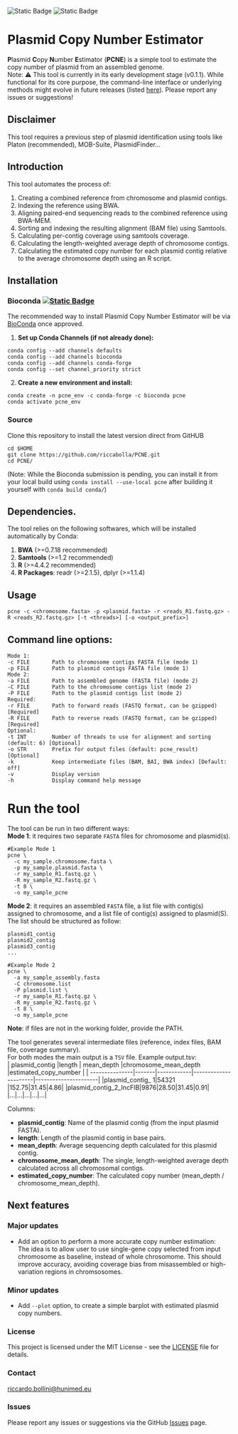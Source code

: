 ![Static Badge](https://img.shields.io/badge/License-MIT-blue)
![Static Badge](https://img.shields.io/badge/Version-0.1.0-blue)

# Plasmid Copy Number Estimator
**P**lasmid **C**opy **N**umber **E**stimator (**PCNE**) is a simple tool to estimate the copy number of plasmid from an assembled genome. <br>
Note: ⚠️ This tool is currently in its early development stage (v0.1.1). While functional for its core purpose, the command-line interface or underlying methods might evolve in future releases (listed [here](#Next-features)). Please report any issues or suggestions!
## Disclaimer
This tool requires a previous step of plasmid identification using tools like Platon (recommended), MOB-Suite, PlasmidFinder... <br>
## Introduction
This tool automates the process of:<br>
1) Creating a combined reference from chromosome and plasmid contigs.<br>
2) Indexing the reference using BWA.<br>
3) Aligning paired-end sequencing reads to the combined reference using BWA-MEM.<br>
4) Sorting and indexing the resulting alignment (BAM file) using Samtools.<br>
5) Calculating per-contig coverage using samtools coverage. <br>
6) Calculating the length-weighted average depth of chromosome contigs.<br>
7) Calculating the estimated copy number for each plasmid contig relative to the average chromosome depth using an R script.<br>
## Installation<br>

### Bioconda [![Static Badge](https://img.shields.io/badge/Install_with-Bioconda-blue)](https://bioconda.github.io/)

The recommended way to install Plasmid Copy Number Estimator will be via [BioConda](https://bioconda.github.io/) once approved.<br>
1) **Set up Conda Channels (if not already done):**<br>

```
conda config --add channels defaults
conda config --add channels bioconda
conda config --add channels conda-forge
conda config --set channel_priority strict
```
2) **Create a new environment and install:**<br>
```
conda create -n pcne_env -c conda-forge -c bioconda pcne
conda activate pcne_env
```
### Source
Clone this repository to install the latest version direct from GitHUB
```
cd $HOME
git clone https://github.com/riccabolla/PCNE.git 
cd PCNE/
```
(Note: While the Bioconda submission is pending, you can install it from your local build using `conda install --use-local pcne` after building it yourself with `conda build conda/`)
## Dependencies. <br>
The tool relies on the following softwares, which will be installed automatically by Conda:<br>
1) **BWA** (>=0.7.18 recommended)<br>
2) **Samtools** (>=1.2 recommended)<br>
3) **R** (>=4.4.2 recommended)<br>
4) **R Packages**: readr (>=2.1.5), dplyr (>=1.1.4)<br>
## Usage<br>
```
pcne -c <chromosome.fasta> -p <plasmid.fasta> -r <reads_R1.fastq.gz> -R <reads_R2.fastq.gz> [-t <threads>] [-o <output_prefix>]
```
## Command line options: <br>
```
Mode 1:
-c FILE       Path to chromosome contigs FASTA file (mode 1)
-p FILE       Path to plasmid contigs FASTA file (mode 1)
Mode 2:
-a FILE       Path to assembled genome (FASTA file) (mode 2)
-C FILE       Path to the chromosome contigs list (mode 2)
-P FILE       Path to the plasmid contigs list (mode 2)
Required:
-r FILE       Path to forward reads (FASTQ format, can be gzipped) [Required] 
-R FILE       Path to reverse reads (FASTQ format, can be gzipped) [Required] 
Optional:
-t INT        Number of threads to use for alignment and sorting (default: 6) [Optional] 
-o STR        Prefix for output files (default: pcne_result) [Optional] 
-k            Keep intermediate files (BAM, BAI, BWA index) [Default: off]
-v            Display version 
-h            Display command help message
```

# Run the tool

The tool can be run in two different ways: <br>
**Mode 1**: it requires two separate `FASTA` files for chromosome and plasmid(s). <br>
```
#Example Mode 1
pcne \ 
  -c my_sample.chromosome.fasta \ 
  -p my_sample.plasmid.fasta \ 
  -r my_sample_R1.fastq.gz \ 
  -R my_sample_R2.fastq.gz \ 
  -t 8 \ 
  -o my_sample_pcne
```
**Mode 2**: it requires an assembled `FASTA` file, a list file with contig(s) assigned to chromosome, and a list file of contig(s) assigned to plasmid(S).
The list should be structured as follow:
```
plasmid1_contig
plasmid2_contig
plasmid3_contig
...
```
```
#Example Mode 2
pcne \ 
  -a my_sample_assembly.fasta
  -C chromosome.list
  -P plasmid.list \ 
  -r my_sample_R1.fastq.gz \ 
  -R my_sample_R2.fastq.gz \ 
  -t 8 \ 
  -o my_sample_pcne
```
**Note**: if files are not in the working folder, provide the PATH. <br>

The tool generates several intermediate files (reference, index files, BAM file, coverage summary). <br>
For both modes the main output is a `TSV` file.
Example output.tsv: <br>
| plasmid_contig |length | mean_depth |chromosome_mean_depth |estimated_copy_number |
| ---------------|-------|------------|----------------------|----------------------|
|plasmid_contig_ 1|54321 |152.75|31.45|4.86|
|plasmid_contig_2_IncFIB|9876|28.50|31.45|0.91|
|...|...|...|...|...| 

Columns: <br>
* **plasmid_contig**: Name of the plasmid contig (from the input plasmid FASTA).<br>
* **length**: Length of the plasmid contig in base pairs.<br>
* **mean_depth**: Average sequencing depth calculated for this plasmid contig.<br>
* **chromosome_mean_depth**: The single, length-weighted average depth calculated across all chromosomal contigs.<br>
* **estimated_copy_number**: The calculated copy number (mean_depth / chromosome_mean_depth).<br>

## <a name="Next-features"></a>Next features
### Major updates
* Add an option to perform a more accurate copy number estimation: <br> 
  The idea is to allow user to use single-gene copy selected from input chromosome as baseline, instead of whole chrosomome. This should improve accuracy, avoiding coverage bias from misassembled or high-variation regions in chromsosomes.  
### Minor updates
* Add `--plot` option, to create a simple barplot with estimated plasmid copy numbers.

### **License**<br>
This project is licensed under the MIT License - see the [LICENSE](https://github.com/riccabolla/PCNE/blob/main/LICENSE) file for details.<br>

### **Contact** <br>
riccardo.bollini@hunimed.eu <br>

### **Issues**<br>
Please report any issues or suggestions via the GitHub [Issues](https://github.com/riccabolla/PCNE/issues) page.<br>
